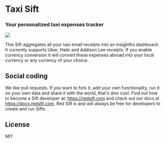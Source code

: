 # Taxi Sift
### Your personalized taxi expenses tracker

[<img src="http://static.redsift.io/assets/icons/deploy.svg">](https://dashboard.redsift.cloud/catalogue)

This Sift aggregates all your taxi email receipts into an insightful dashboard. It currently supports Uber, Hailo and Addison Lee receipts. If you enable currency conversion it will convert those expenses abroad into your local currency or any currency of your choice.

## Social coding
We like pull requests. If you want to fork it, add your own functionality, run it on your own data  and share it with the world, that's also cool. 
Find out how to become a Sift developer at: https://redsift.com and check out our docs at https://docs.redsift.com. 
Red Sift is and will always be free for developers to create and run Sifts.

## License
MIT
